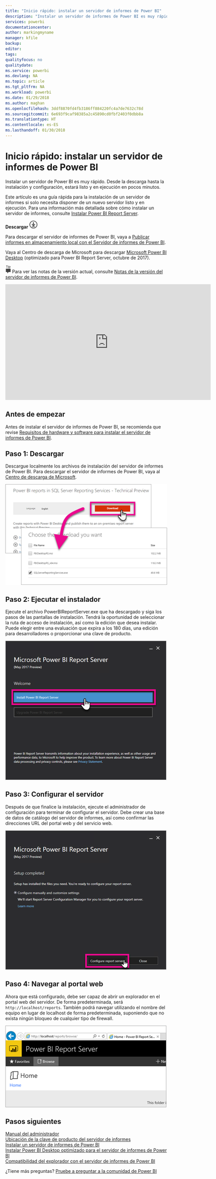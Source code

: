 ```yaml
---
title: "Inicio rápido: instalar un servidor de informes de Power BI"
description: "Instalar un servidor de informes de Power BI es muy rápido. Desde la descarga hasta la instalación y configuración, estará listo y en ejecución en pocos minutos."
services: powerbi
documentationcenter: 
author: markingmyname
manager: kfile
backup: 
editor: 
tags: 
qualityfocus: no
qualitydate: 
ms.service: powerbi
ms.devlang: NA
ms.topic: article
ms.tgt_pltfrm: NA
ms.workload: powerbi
ms.date: 01/29/2018
ms.author: maghan
ms.openlocfilehash: 3ddf8870fd4fb3186ff884220fc4a7de7632c78d
ms.sourcegitcommit: 6e693f9caf98385a2c45890cd0fbf2403f0dbb8a
ms.translationtype: HT
ms.contentlocale: es-ES
ms.lasthandoff: 01/30/2018
---
```

# <a name="quickstart-install-power-bi-report-server"></a>Inicio rápido: instalar un servidor de informes de Power BI
Instalar un servidor de Power BI es muy rápido. Desde la descarga hasta la instalación y configuración, estará listo y en ejecución en pocos minutos.

Este artículo es una guía rápida para la instalación de un servidor de informes si solo necesita disponer de un nuevo servidor listo y en ejecución. Para una información más detallada sobre cómo instalar un servidor de informes, consulte [Instalar Power BI Report Server](install-report-server.md).

 **Descargar** ![descargar](media/quickstart-install-report-server/download.png "descargar")

Para descargar el servidor de informes de Power BI, vaya a [Publicar informes en almacenamiento local con el Servidor de informes de Power BI](https://powerbi.microsoft.com/report-server/). 

Vaya al Centro de descarga de Microsoft para descargar [Microsoft Power BI Desktop](https://go.microsoft.com/fwlink/?linkid=861076) (optimizado para Power BI Report Server, octubre de 2017).

![Sugerencia](media/quickstart-install-report-server/fyi-tip.png "tip") Para ver las notas de la versión actual, consulte [Notas de la versión del servidor de informes de Power BI](release-notes.md).

<iframe width="640" height="360" src="https://www.youtube.com/embed/zacaEb9A4F0?showinfo=0" frameborder="0" allowfullscreen></iframe>

## <a name="before-you-begin"></a>Antes de empezar
Antes de instalar el servidor de informes de Power BI, se recomienda que revise [Requisitos de hardware y software para instalar el servidor de informes de Power BI](system-requirements.md).

## <a name="step-1-download"></a>Paso 1: Descargar
Descargue localmente los archivos de instalación del servidor de informes de Power BI. Para descargar el servidor de informes de Power BI, vaya al [Centro de descarga de Microsoft](https://go.microsoft.com/fwlink/?linkid=839351).

![Descargar el servidor de informes de Power BI](media/quickstart-install-report-server/download-pbireportserver.png)

## <a name="step-2-run-installer"></a>Paso 2: Ejecutar el instalador
Ejecute el archivo PowerBIReportServer.exe que ha descargado y siga los pasos de las pantallas de instalación. Tendrá la oportunidad de seleccionar la ruta de acceso de instalación, así como la edición que desea instalar. Puede elegir entre una evaluación que expira a los 180 días, una edición para desarrolladores o proporcionar una clave de producto.

![Instalar un servidor de informes de Power BI](media/quickstart-install-report-server/pbireportserver-install.png)

## <a name="step-3-configure-the-server"></a>Paso 3: Configurar el servidor
Después de que finalice la instalación, ejecute el administrador de configuración para terminar de configurar el servidor. Debe crear una base de datos de catálogo del servidor de informes, así como confirmar las direcciones URL del portal web y del servicio web.

![Configurar un servidor de informes de Power BI](media/quickstart-install-report-server/pbireportserver-configure.png)

## <a name="step-4-browse-to-web-portal"></a>Paso 4: Navegar al portal web
Ahora que está configurado, debe ser capaz de abrir un explorador en el portal web del servidor. De forma predeterminada, será `http://localhost/reports`. También podrá navegar utilizando el nombre del equipo en lugar de localhost de forma predeterminada, suponiendo que no exista ningún bloqueo de cualquier tipo de firewall.

![Portal web del servidor de informes de Power BI](media/quickstart-install-report-server/web-portal.png)

## <a name="next-steps"></a>Pasos siguientes
[Manual del administrador](admin-handbook-overview.md)  
[Ubicación de la clave de producto del servidor de informes](find-product-key.md)  
[Instalar un servidor de informes de Power BI](install-report-server.md)  
[Instalar Power BI Desktop optimizado para el servidor de informes de Power BI](install-powerbi-desktop.md)  
[Compatibilidad del explorador con el servidor de informes de Power BI](browser-support.md)

¿Tiene más preguntas? [Pruebe a preguntar a la comunidad de Power BI](https://community.powerbi.com/)

